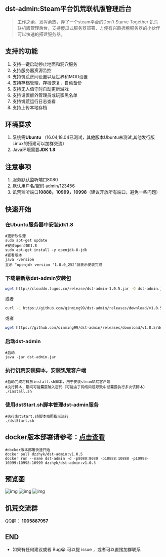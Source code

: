 ## dst-admin:Steam平台饥荒联机版管理后台
> 工作之余，发挥余热，弄了一个steam平台的Don't Starve Together 饥荒联机版管理后台，支持傻瓜式服务器部署，方便有兴趣折腾服务器的小伙伴可以快速的搭建服务器。

## 支持的功能
1.  支持一键启动停止地面和洞穴服务
2.  支持服务器资源监控
3.  支持饥荒房间设置以及世界和MOD设置
4.  支持存档管理，存档恢复，自动备份
5.  支持无人值守时自动更新游戏
6.  支持设置额外管理员或玩家黑名单
7.  支持饥荒运行日志查看
8.  支持上传本地存档

## 环境要求
1.  系统需**Ubuntu** （16.04,18.04已测试，其他版本Ubuntu未测试,其他发行版Linux的搭建可以加群交流）
2.  Java环境需要**JDK 1.8**

## 注意事项
1.  服务默认监听端口8080
2.  默认用户名/密码 admin/123456
3.  饥荒监听端口**10888，10999，10998**（建议开放所有端口，避免一些问题）

## 快速开始
###  在Ubuntu服务器中安装jdk1.8 
```
#更新软件源
sudo apt-get update
#安装openJDK1.8
sudo apt-get install -y openjdk-8-jdk
#查看版本
java -version
显示 "openjdk version "1.8.0_252"就表示安装完成
```      
###  下载最新版dst-admin安装包

```bash
wget http://clouddn.tugos.cn/release/dst-admin-1.0.5.jar -O dst-admin.jar
```

或者

```bash
curl -L https://github.com/qinming99/dst-admin/releases/download/v1.0.5/dst-admin-1.0.5.jar --output dst-admin.jar
```

或者

```bash
wget https://github.com/qinming99/dst-admin/releases/download/v1.0.5/dst-admin-1.0.5.jar  -O dst-admin.jar
```

###  启动dst-admin
```
#启动
java -jar dst-admin.jar 
```
###  执行饥荒安装脚本，安装饥荒客户端
```
#启动完成将释放install.sh脚本，用于安装steam饥荒客户端
#执行脚本，期间可能需要输入密码（可能由于网络问题导致中断需要执行多次该脚本）
./install.sh
```
###  使用dstStart.sh脚本管理dst-admin服务
```
#执行dstStart.sh脚本按照指示进行
./dstStart.sh
```
## docker版本部署请参考：[点击查看](https://github.com/qinming99/dst-admin/blob/master/file/README.md)

```
#docker版本部署快速开始
docker pull dzzhyk/dst-admin:v1.0.5
docker run --name dst-admin -d -p8080:8080 -p10888:10888 -p10998-10999:10998-10999 dzzhyk/dst-admin:v1.0.5
```


## 预览图

![img](https://github.com/qinming99/dst-admin/blob/master/images/image1.png)
![img](https://github.com/qinming99/dst-admin/blob/master/images/image2.png)
![img](https://github.com/qinming99/dst-admin/blob/master/images/yanshi.gif)
## 饥荒交流群

QQ群： **1005887957**


## END

- 如果有任何建议或者 Bug:sob: 可以提 issue ，或者可以直接加群联系


